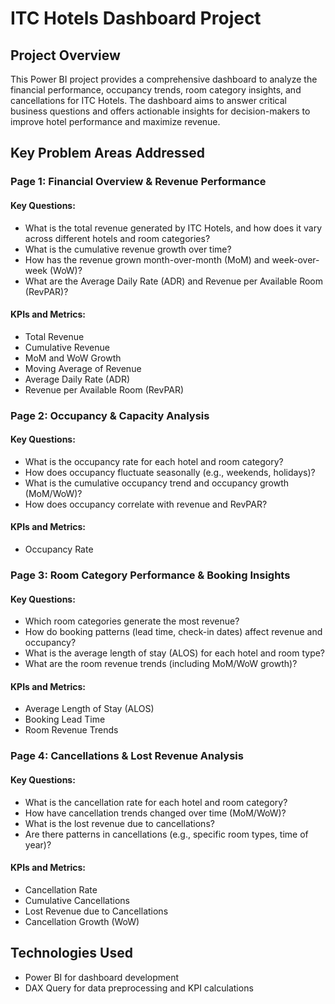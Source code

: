 # ITC Hotels Dashboard Project
## Project Overview
This Power BI project provides a comprehensive dashboard to analyze the financial performance, occupancy trends, room category insights, and cancellations for ITC Hotels. The dashboard aims to answer critical business questions and offers actionable insights for decision-makers to improve hotel performance and maximize revenue.

## Key Problem Areas Addressed
### Page 1: Financial Overview & Revenue Performance
#### Key Questions:

- What is the total revenue generated by ITC Hotels, and how does it vary across different hotels and room categories?
- What is the cumulative revenue growth over time?
- How has the revenue grown month-over-month (MoM) and week-over-week (WoW)?
- What are the Average Daily Rate (ADR) and Revenue per Available Room (RevPAR)?
#### KPIs and Metrics:

- Total Revenue
- Cumulative Revenue
- MoM and WoW Growth
- Moving Average of Revenue
- Average Daily Rate (ADR)
- Revenue per Available Room (RevPAR)
### Page 2: Occupancy & Capacity Analysis
#### Key Questions:

- What is the occupancy rate for each hotel and room category?
- How does occupancy fluctuate seasonally (e.g., weekends, holidays)?
- What is the cumulative occupancy trend and occupancy growth (MoM/WoW)?
- How does occupancy correlate with revenue and RevPAR?
#### KPIs and Metrics:

- Occupancy Rate
### Page 3: Room Category Performance & Booking Insights
#### Key Questions:

- Which room categories generate the most revenue?
- How do booking patterns (lead time, check-in dates) affect revenue and occupancy?
- What is the average length of stay (ALOS) for each hotel and room type?
- What are the room revenue trends (including MoM/WoW growth)?
#### KPIs and Metrics:

- Average Length of Stay (ALOS)
- Booking Lead Time
- Room Revenue Trends
### Page 4: Cancellations & Lost Revenue Analysis
#### Key Questions:

- What is the cancellation rate for each hotel and room category?
- How have cancellation trends changed over time (MoM/WoW)?
- What is the lost revenue due to cancellations?
- Are there patterns in cancellations (e.g., specific room types, time of year)?
#### KPIs and Metrics:

- Cancellation Rate
- Cumulative Cancellations
- Lost Revenue due to Cancellations
- Cancellation Growth (WoW)
## Technologies Used
- Power BI for dashboard development
- DAX Query for data preprocessing and KPI calculations

